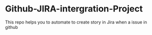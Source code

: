 # Github-JIRA-intergration-Project
This repo helps you to automate to create story  in Jira when a issue in github
